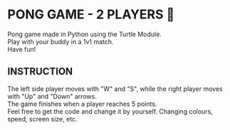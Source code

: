 <h1>PONG GAME - 2 PLAYERS 🎾</h1>
Pong game made in Python using the Turtle Module. <br>
Play with your buddy in a 1v1 match. <br>
Have fun!

<h2>INSTRUCTION</h2>
The left side player moves with "W" and "S", while the right player moves with "Up" and "Down" arrows. <br>
The game finishes when a player reaches 5 points. <br>
Feel free to get the code and change it by yourself. Changing colours, speed, screen size, etc. <br>
